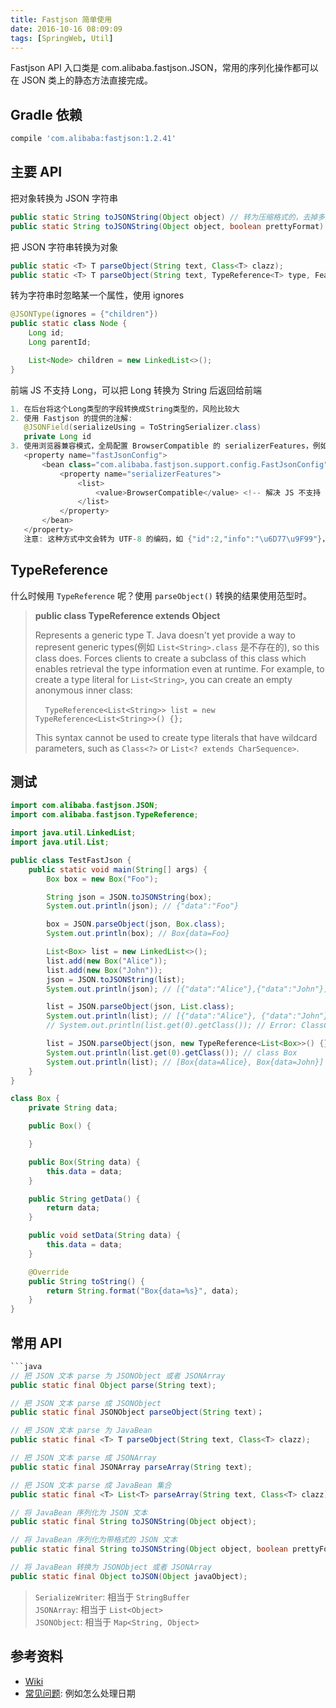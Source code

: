 ```yaml
---
title: Fastjson 简单使用
date: 2016-10-16 08:09:09
tags: [SpringWeb, Util]
---
```

Fastjson API 入口类是 com.alibaba.fastjson.JSON，常用的序列化操作都可以在 JSON 类上的静态方法直接完成。

<!--more-->

## Gradle 依赖
```groovy
compile 'com.alibaba:fastjson:1.2.41'
```

## 主要 API

把对象转换为 JSON 字符串

```java
public static String toJSONString(Object object) // 转为压缩格式的，去掉多余的空格，占用空间少
public static String toJSONString(Object object, boolean prettyFormat) // prettyFormat 为 true 转为格式化后的，可读性好
```

把 JSON 字符串转换为对象

```java
public static <T> T parseObject(String text, Class<T> clazz);
public static <T> T parseObject(String text, TypeReference<T> type, Feature... features);
```

转为字符串时忽略某一个属性，使用 ignores

```java
@JSONType(ignores = {"children"})
public static class Node {
    Long id;
    Long parentId;

    List<Node> children = new LinkedList<>();
}
```

前端 JS 不支持 Long，可以把 Long 转换为 String 后返回给前端

```java
1. 在后台将这个Long类型的字段转换成String类型的，风险比较大
2. 使用 Fastjson 的提供的注解: 
   @JSONField(serializeUsing = ToStringSerializer.class)
   private Long id
3. 使用浏览器兼容模式，全局配置 BrowserCompatible 的 serializerFeatures，例如 SpringMVC 里
   <property name="fastJsonConfig">
       <bean class="com.alibaba.fastjson.support.config.FastJsonConfig">
           <property name="serializerFeatures">
               <list>
                   <value>BrowserCompatible</value> <!-- 解决 JS 不支持 Long 类型: Long 输出为字符串 -->
               </list>
           </property>
       </bean>
   </property>
   注意: 这种方式中文会转为 UTF-8 的编码，如 {"id":2,"info":"\u6D77\u9F99"}，不过浏览器里能自动识别
```

## TypeReference

什么时候用 `TypeReference` 呢？使用 `parseObject()` 转换的结果使用范型时。

> **public class TypeReference<T> extends Object**  
>
> Represents a generic type T. Java doesn't yet provide a way to represent generic types(例如 `List<String>.class` 是不存在的), so this class does. Forces clients to create a subclass of this class which enables retrieval the type information even at runtime.
> For example, to create a type literal for `List<String>`, you can create an empty anonymous inner class:
>
> &nbsp;&nbsp;&nbsp;&nbsp;`TypeReference<List<String>> list = new TypeReference<List<String>>() {};`
>
> This syntax cannot be used to create type literals that have wildcard parameters, such as `Class<?>` or `List<? extends CharSequence>`.

## 测试
```java
import com.alibaba.fastjson.JSON;
import com.alibaba.fastjson.TypeReference;

import java.util.LinkedList;
import java.util.List;

public class TestFastJson {
    public static void main(String[] args) {
        Box box = new Box("Foo");

        String json = JSON.toJSONString(box);
        System.out.println(json); // {"data":"Foo"}

        box = JSON.parseObject(json, Box.class);
        System.out.println(box); // Box{data=Foo}

        List<Box> list = new LinkedList<>();
        list.add(new Box("Alice"));
        list.add(new Box("John"));
        json = JSON.toJSONString(list);
        System.out.println(json); // [{"data":"Alice"},{"data":"John"}]

        list = JSON.parseObject(json, List.class);
        System.out.println(list); // [{"data":"Alice"}, {"data":"John"}]，可以看到，输出的不是 Box.toString() 输出的内容，说明 list 中存储的不是 Box
        // System.out.println(list.get(0).getClass()); // Error: ClassCastException: com.alibaba.fastjson.JSONObject cannot be cast to Box

        list = JSON.parseObject(json, new TypeReference<List<Box>>() {}); // 使用 parseObject() 转换的结果使用范型时使用 TypeReference
        System.out.println(list.get(0).getClass()); // class Box
        System.out.println(list); // [Box{data=Alice}, Box{data=John}]
    }
}

class Box {
    private String data;

    public Box() {

    }

    public Box(String data) {
        this.data = data;
    }

    public String getData() {
        return data;
    }

    public void setData(String data) {
        this.data = data;
    }

    @Override
    public String toString() {
        return String.format("Box{data=%s}", data);
    }
}
```

## 常用 API
```java
​```java
// 把 JSON 文本 parse 为 JSONObject 或者 JSONArray 
public static final Object parse(String text); 

// 把 JSON 文本 parse 成 JSONObject  
public static final JSONObject parseObject(String text)；   

// 把 JSON 文本 parse 为 JavaBean
public static final <T> T parseObject(String text, Class<T> clazz); 

// 把 JSON 文本 parse 成 JSONArray 
public static final JSONArray parseArray(String text);  

// 把 JSON 文本 parse 成 JavaBean 集合 
public static final <T> List<T> parseArray(String text, Class<T> clazz); 

// 将 JavaBean 序列化为 JSON 文本 
public static final String toJSONString(Object object); 

// 将 JavaBean 序列化为带格式的 JSON 文本 
public static final String toJSONString(Object object, boolean prettyFormat);

// 将 JavaBean 转换为 JSONObject 或者 JSONArray
public static final Object toJSON(Object javaObject); 
```

> `SerializeWriter`: 相当于 `StringBuffer`  
> `JSONArray`: 相当于 `List<Object>`  
> `JSONObject`: 相当于 `Map<String, Object>`

## 参考资料

* [Wiki](https://github.com/Alibaba/fastjson/wiki/首页)
* [常见问题](https://github.com/alibaba/fastjson/wiki/常见问题): 例如怎么处理日期

